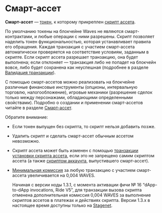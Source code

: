 # Смарт-ассет

**Смарт-ассет** — [токен](/ru/blockchain/token/), к которому прикреплен [скрипт ассета](/ru/ride/script/script-types/asset-script).

По умолчанию токены на блокчейне Waves не являются смарт-контрактами, и любые операции с ними разрешены. Скрипт позволяет наделить токен функциональностью, которая устанавливает правила его обращения. Каждая транзакция с участием смарт-ассета автоматически проверяется на соответствие условиям, заданным в скрипте. Если скрипт ассета разрешает транзакцию, она будет выполнена; если отклоняет — транзакция либо не попадет на блокчейн вовсе, либо будет сохранена как неуспешная (подробнее в разделе [Валидация транзакции](/ru/blockchain/transaction/transaction-validation)).

С помощью смарт-ассетов можно реализовать на блокчейне различные финансовые инструменты (опционы, интервальную торговлю, налогообложение), игровые механики (разрешение сделок только между персонажами, обладающими определенными свойствами). Подробно о создании и применении смарт-ассетов читайте в разделе [Смарт-ассет](/ru/building-apps/smart-contracts/what-is-smart-asset).

Обратите внимание:

* Если токен выпущен без скрипта, то скрипт нельзя добавить позже.
* Удалить скрипт и сделать смарт-ассет обычным ассетом невозможно.
* Скрипт ассета может быть изменен с помощью [транзакции установки скрипта ассета](/ru/blockchain/transaction-type/set-asset-script-transaction), если это не запрещено самим скриптом ассета (а также [скриптом аккаунта](/ru/blockchain/account/dapp), выпустившего смарт-ассет).
* [Минимальная комиссия](/ru/blockchain/transaction/transaction-fee) за любую транзакцию с участием смарт-ассета увеличивается на 0,004 WAVES.

   Начиная с версии ноды 1.3.1, с момента активации фичи №&nbsp;16 “dApp-to-dApp invocations, Ride V5”, для транзакции вызова скрипта отменена дополнительная комиссия 0,004 WAVES за выполнение скриптов ассетов в платежах и действиях скрипта. Версии 1.3.x в настоящее время доступны только на [Stagenet](/ru/blockchain/blockchain-network/).

